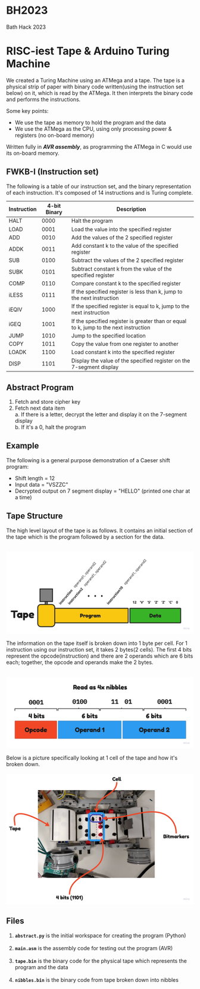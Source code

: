 # BH2023
Bath Hack 2023

# RISC-iest Tape & Arduino Turing Machine
We created a Turing Machine using an ATMega and a tape. The tape is a physical strip of paper with binary code written(using the instruction set below) on it, which is read by the ATMega. It then interprets the binary code and performs the instructions. <br>

Some key points:
 - We use the tape as memory to hold the program and the data
 - We use the ATMega as the CPU, using only processing power & registers (no on-board memory)

Written fully in **_AVR assembly_**, as programming the ATMega in C would use its on-board memory.

## FWKB-I (Instruction set)
The following is a table of our instruction set, and the binary representation of each instruction. It's composed of 14 instructions and is Turing complete. <br>

| Instruction | 4-bit Binary | Description |
| ----------- | ------------ | ----------- |
| HALT        | 0000         | Halt the program |
| LOAD        | 0001         | Load the value into the specified register |
| ADD         | 0010         | Add the values of the 2 specified register |
| ADDK        | 0011         | Add constant k to the value of the specified register |
| SUB         | 0100         | Subtract the values of the 2 specified register |
| SUBK        | 0101         | Subtract constant k from the value of the specified register |
| COMP        | 0110         | Compare constant k to the specified register |
| iLESS       | 0111         | If the specified register is less than k, jump to the next instruction |
| iEQIV       | 1000         | If the specified register is equal to k, jump to the next instruction |
| iGEQ        | 1001         | If the specified register is greater than or equal to k, jump to the next instruction |
| JUMP        | 1010         | Jump to the specified location  |
| COPY        | 1011         | Copy the value from one register to another |
| LOADK       | 1100         | Load constant k into the specified register |
| DISP        | 1101         | Display the value of the specified register on the 7-segment display |

## Abstract Program
1. Fetch and store cipher key
2. Fetch next data item <br>
    a. If there is a letter, decrypt the letter and display it on the 7-segment display <br>
    b. If it's a 0, halt the program

## Example
The following is a general purpose demonstration of a Caeser shift program: <br>
 - Shift length = 12 <br>
 - Input data = "VSZZC" <br>
 - Decrypted output on 7 segment display = "HELLO" (printed one char at a time)

## Tape Structure
The high level layout of the tape is as follows. It contains an initial section of the tape which is the program followed by a section for the data. <br><br>

![Layout](res/Tape%20layout.jpeg "Tape layout")

The information on the tape itself is broken down into 1 byte per cell. For 1 instruction using our instruction set, it takes 2 bytes(2 cells). The first 4 bits represent the opcode(instruction) and there are 2 operands which are 6 bits each; together, the opcode and operands make the 2 bytes. <br><br>

![Tape structure](res/Tape%20structure.jpeg "Tape structure")

Below is a picture specifically looking at 1 cell of the tape and how it's broken down. <br><br>
![Cells on tape](res/Cells.jpeg "Cells on tape")

## Files
1. **`abstract.py`** is the initial workspace for creating the program (Python) <br><br>
2. **`main.asm`** is the assembly code for testing out the program (AVR) <br><br>
3. **`tape.bin`** is the binary code for the physical tape which represents the program and the data <br><br>
4. **`nibbles.bin`** is the binary code from tape broken down into nibbles
